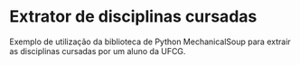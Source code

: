 # Extrator de disciplinas cursadas
Exemplo de utilização da biblioteca de Python MechanicalSoup para extrair as disciplinas cursadas por um aluno da UFCG.
